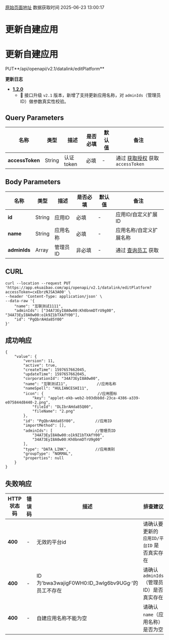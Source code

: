 [原始页面地址](https://docs.ekuaibao.com/docs/open-api/datalink/edit-platform)
数据获取时间 2025-06-23 13:00:17

# 更新自建应用

# 更新自建应用  
  
PUT**/api/openapi/v2.1/datalink/editPlatform**

**更新日志**

  * [**1.2.0**](/updateLog/update-log#120)
    * 🚀 接口升级 `v2.1` 版本，新增了支持更新应用名称，对 `adminIds`（管理员ID）做参数真实性校验。



## Query Parameters​

名称| 类型| 描述| 是否必填| 默认值| 备注  
---|---|---|---|---|---  
**accessToken**|  String| 认证token| 必填| -| 通过 [获取授权](/docs/open-api/getting-started/auth) 获取 `accessToken`  
  
## Body Parameters​

名称| 类型| 描述| 是否必填| 默认值| 备注  
---|---|---|---|---|---  
**id**|  String| 应用ID| 必填| -| 应用ID/自定义扩展ID  
**name**|  String| 应用名称| 必填| -| 应用名称/自定义扩展名称  
**adminIds**|  Array| 管理员ID| 非必填| -| 通过 [查询员工](/docs/open-api/corporation/get-staff-ids) 获取  
  
## CURL​
    
    
    curl --location --request PUT 'https://app.ekuaibao.com/api/openapi/v2.1/datalink/editPlatform?accessToken=cxEbrzNJSA3A00' \  
    --header 'Content-Type: application/json' \  
    --data-raw '{  
        "name": "互联测试1111",  
        "adminIds": ["34A73EyI8A0w00:Kh0bnmDTrU9g00", "34A73EyI8A0w00:o1k9Z1bTXAfY00"],  
        "id": "PgQbrAHda85Y00"  
    }'  
    

## 成功响应​
    
    
    {  
        "value": {  
            "version": 11,  
            "active": true,  
            "createTime": 1597657662045,  
            "updateTime": 1597657662045,  
            "corporationId": "34A73EyI8A0w00",  
            "name": "互联测试11",             //应用名称  
            "nameSpell": "HULIANCESHI11",    
            "icon": {                        //应用图标  
                "key": "applet-ekb-web2-b93dbb8d-23ca-4386-a339-e075844d8440-2.png",  
                "fileId": "DLIbrAHda85Q00",  
                "fileName": "2.png"  
            },  
            "id": "PgQbrAHda85Y00",         //应用ID  
            "importMethod": [],   
            "adminIds": [                   //管理员ID  
                "34A73EyI8A0w00:o1k9Z1bTXAfY00",  
                "34A73EyI8A0w00:Kh0bnmDTrU9g00"  
            ],  
            "type": "DATA_LINK",            //应用类别  
            "groupType": "NORMAL",  
            "properties": null  
        }  
    }  
    

## 失败响应​

HTTP状态码| 错误码| 描述| 排查建议  
---|---|---|---  
**400**|  -| 无效的平台id| 请确认要更新的 `应用ID/平台ID` 是否真实存在  
**400**|  -| ID为'bwa3wajigF0WH0:ID_3wlg6bv9UGg·'的员工不存在| 请确认 `adminIds`（管理员ID）是否真实存在  
**400**|  -| 自建应用名称不能为空| 请确认 `name`（应用名称）是否为空
